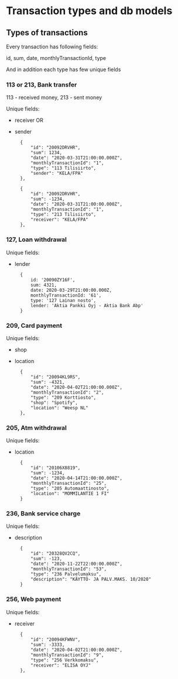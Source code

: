 # Transaction types and db models

## Types of transactions

Every transaction has following fields:

id,
sum,
date,
monthlyTransactionId,
type

And in addition each type has few unique fields

### 113 or 213, Bank transfer

113 - received money,
213 - sent money

Unique fields:

- receiver OR
- sender

        {
            "id": "20092DRVHR",
            "sum": 1234,
            "date": "2020-03-31T21:00:00.000Z",
            "monthlyTransactionId": "1",
            "type": "113 Tilisiirto",
            "sender": "KELA/FPA"
        },

        {
            "id": "20092DRVHR",
            "sum": -1234,
            "date": "2020-03-31T21:00:00.000Z",
            "monthlyTransactionId": "1",
            "type": "213 Tilisiirto",
            "receiver": "KELA/FPA"
        },

### 127, Loan withdrawal

Unique fields:

- lender

        {
            id: '20090ZY16F',
            sum: 4321,
            date: 2020-03-29T21:00:00.000Z,
            monthlyTransactionId: '61',
            type: '127 Lainan nosto',
            lender: 'Aktia Pankki Oyj - Aktia Bank Abp'
        }

### 209, Card payment

Unique fields:

- shop
- location

        {
            "id": "20094KL9RS",
            "sum": -4321,
            "date": "2020-04-02T21:00:00.000Z",
            "monthlyTransactionId": "2",
            "type": "209 Korttiosto",
            "shop": "Spotify",
            "location": "Weesp NL"
        },

### 205, Atm withdrawal

Unique fields:

- location

        {
            "id": "20106X8819",
            "sum": -1234,
            "date": "2020-04-14T21:00:00.000Z",
            "monthlyTransactionId": "25",
            "type": "205 Automaattinosto",
            "location": "MOMMILANTIE 1 FI"
        }

### 236, Bank service charge

Unique fields:

- description

        {
            "id": "20328QV2CQ",
            "sum": -123,
            "date": "2020-11-22T22:00:00.000Z",
            "monthlyTransactionId": "53",
            "type": "236 Palvelumaksu",
            "description": "KÄYTTÖ- JA PALV.MAKS. 10/2020"
        }

### 256, Web payment

Unique fields:

- receiver

        {
            "id": "20094KFWNV",
            "sum": -3333,
            "date": "2020-04-02T21:00:00.000Z",
            "monthlyTransactionId": "9",
            "type": "256 Verkkomaksu",
            "receiver": "ELISA OYJ"
        },
